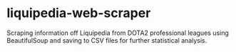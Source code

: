 # liquipedia-web-scraper
Scraping information off Liquipedia from DOTA2 professional leagues using BeautifulSoup and saving to CSV files for further statistical analysis.
